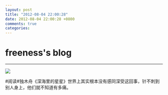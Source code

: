 ```yaml
---
layout: post
title: "2012-08-04 22:00:28"
date: 2012-08-04 22:00:28 +0800
comments: true
categories: 
---
```


# freeness's blog

----------

![](http://okqmqrbgo.bkt.clouddn.com/201208042200281.jpg)

>
\#阅读\#独木舟《深海里的星星》世界上其实根本没有感同深受这回事，针不刺到别人身上，他们就不知道有多痛。